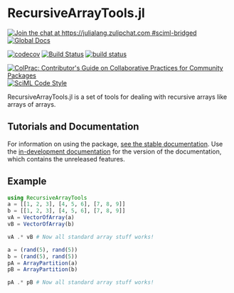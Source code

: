 # RecursiveArrayTools.jl

[![Join the chat at https://julialang.zulipchat.com #sciml-bridged](https://img.shields.io/static/v1?label=Zulip&message=chat&color=9558b2&labelColor=389826)](https://julialang.zulipchat.com/#narrow/stream/279055-sciml-bridged)
[![Global Docs](https://img.shields.io/badge/docs-SciML-blue.svg)](https://docs.sciml.ai/RecursiveArrayTools/stable/)

[![codecov](https://codecov.io/gh/SciML/RecursiveArrayTools.jl/branch/master/graph/badge.svg)](https://codecov.io/gh/SciML/RecursiveArrayTools.jl)
[![Build Status](https://github.com/SciML/RecursiveArrayTools.jl/workflows/CI/badge.svg)](https://github.com/SciML/RecursiveArrayTools.jl/actions?query=workflow%3ACI)
[![build status](https://badge.buildkite.com/9eab94781cf0af9a3566e9b9f16abe5aea167b640b88065285.svg?branch=master)](https://buildkite.com/julialang/recursivearraytools-dot-jl)

[![ColPrac: Contributor's Guide on Collaborative Practices for Community Packages](https://img.shields.io/badge/ColPrac-Contributor%27s%20Guide-blueviolet)](https://github.com/SciML/ColPrac)
[![SciML Code Style](https://img.shields.io/static/v1?label=code%20style&message=SciML&color=9558b2&labelColor=389826)](https://github.com/SciML/SciMLStyle)

RecursiveArrayTools.jl is a set of tools for dealing with recursive arrays like
arrays of arrays.

## Tutorials and Documentation

For information on using the package,
[see the stable documentation](https://docs.sciml.ai/RecursiveArrayTools/stable/). Use the
[in-development documentation](https://docs.sciml.ai/RecursiveArrayTools/dev/) for the version of
the documentation, which contains the unreleased features.

## Example

```julia
using RecursiveArrayTools
a = [[1, 2, 3], [4, 5, 6], [7, 8, 9]]
b = [[1, 2, 3], [4, 5, 6], [7, 8, 9]]
vA = VectorOfArray(a)
vB = VectorOfArray(b)

vA .* vB # Now all standard array stuff works!

a = (rand(5), rand(5))
b = (rand(5), rand(5))
pA = ArrayPartition(a)
pB = ArrayPartition(b)

pA .* pB # Now all standard array stuff works!
```
